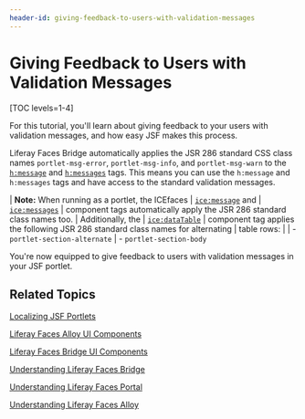 ```yaml
---
header-id: giving-feedback-to-users-with-validation-messages
---
```


# Giving Feedback to Users with Validation Messages

[TOC levels=1-4]

For this tutorial, you'll learn about giving feedback to your users with
validation messages, and how easy JSF makes this process. 

Liferay Faces Bridge automatically applies the JSR 286 standard CSS class names
`portlet-msg-error`, `portlet-msg-info`, and `portlet-msg-warn` to the 
[`h:message`](http://java.sun.com/javaee/javaserverfaces/1.2/docs/tlddocs/h/message.html)
 and 
[`h:messages`](http://java.sun.com/javaee/javaserverfaces/1.2/docs/tlddocs/h/messages.html)
tags. This means you can use the `h:message` and `h:messages` tags and have
access to the standard validation messages. 

| **Note:** When running as a portlet, the ICEfaces
| [`ice:message`](http://www.icefaces.org/docs/latest/tld/ice/message.html) and
| [`ice:messages`](http://www.icefaces.org/docs/latest/tld/ice/messages.html)
| component tags automatically apply the JSR 286 standard class names too.
| Additionally, the
| [`ice:dataTable`](http://www.icefaces.org/docs/latest/tld/ice/dataTable.html)
| component tag applies the following JSR 286 standard class names for alternating
| table rows:
| 
| - `portlet-section-alternate`
| - `portlet-section-body`

You're now equipped to give feedback to users with validation messages in your
JSF portlet. 

## Related Topics

[Localizing JSF Portlets](/docs/6-2/tutorials/-/knowledge_base/t/localizing-jsf-portlets)

[Liferay Faces Alloy UI Components](/docs/6-2/tutorials/-/knowledge_base/t/liferay-faces-alloy-ui-components)

[Liferay Faces Bridge UI Components](/docs/6-2/tutorials/-/knowledge_base/t/liferay-faces-bridge-ui-components)

[Understanding Liferay Faces Bridge](/docs/6-2/tutorials/-/knowledge_base/t/understanding-liferay-faces-bridge)

[Understanding Liferay Faces Portal](/docs/6-2/tutorials/-/knowledge_base/t/understanding-liferay-faces-portal)

[Understanding Liferay Faces Alloy](/docs/6-2/tutorials/-/knowledge_base/t/understanding-liferay-faces-alloy)
